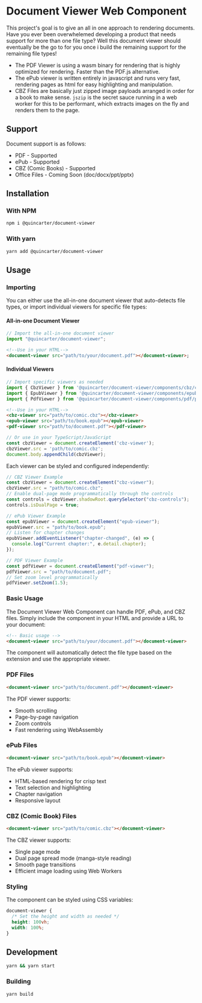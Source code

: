 # Document Viewer Web Component

This project's goal is to give an all in one approach to rendering documents. Have you ever been overwhelemed developing a product that needs support for more than one file type? Well this document viewer should eventually be the go to for you once i build the remaining support for the remaining file types!

- The PDF Viewer is using a wasm binary for rendering that is highly optimized for rendering. Faster than the PDF.js alternative.
- The ePub viewer is written entirely in javascript and runs very fast, rendering pages as html for easy highlighting and manipulation.
- CBZ Files are basically just zipped image payloads arranged in order for a book to make sense. `jszip` is the secret sauce running in a web worker for this to be performant, which extracts images on the fly and renders them to the page.

## Support

Document support is as follows:

- PDF - Supported
- ePub - Supported
- CBZ (Comic Books) - Supported
- Office Files - Coming Soon (doc/docx/ppt/pptx)

## Installation

### With NPM

```bash
npm i @quincarter/document-viewer
```

### With yarn

```bash
yarn add @quincarter/document-viewer
```

## Usage

### Importing

You can either use the all-in-one document viewer that auto-detects file types, or import individual viewers for specific file types:

#### All-in-one Document Viewer

```typescript
// Import the all-in-one document viewer
import "@quincarter/document-viewer";
```

```html
<!--Use in your HTML-->
<document-viewer src="path/to/your/document.pdf"></document-viewer>;
```

#### Individual Viewers

```typescript
// Import specific viewers as needed
import { CbzViewer } from '@quincarter/document-viewer/components/cbz/cbz-viewer';
import { EpubViewer } from '@quincarter/document-viewer/components/epub/epub-viewer';
import { PdfViewer } from '@quincarter/document-viewer/components/pdf/pdf-viewer';
```

```html
<!--Use in your HTML-->
<cbz-viewer src="path/to/comic.cbz"></cbz-viewer>
<epub-viewer src="path/to/book.epub"></epub-viewer>
<pdf-viewer src="path/to/document.pdf"></pdf-viewer>
```

```typescript
// Or use in your TypeScript/JavaScript
const cbzViewer = document.createElement('cbz-viewer');
cbzViewer.src = 'path/to/comic.cbz';
document.body.appendChild(cbzViewer);
```

Each viewer can be styled and configured independently:

```typescript
// CBZ Viewer Example
const cbzViewer = document.createElement("cbz-viewer");
cbzViewer.src = "path/to/comic.cbz";
// Enable dual-page mode programmatically through the controls
const controls = cbzViewer.shadowRoot.querySelector("cbz-controls");
controls.isDualPage = true;

// ePub Viewer Example
const epubViewer = document.createElement("epub-viewer");
epubViewer.src = "path/to/book.epub";
// Listen for chapter changes
epubViewer.addEventListener("chapter-changed", (e) => {
  console.log("Current chapter:", e.detail.chapter);
});

// PDF Viewer Example
const pdfViewer = document.createElement("pdf-viewer");
pdfViewer.src = "path/to/document.pdf";
// Set zoom level programmatically
pdfViewer.setZoom(1.5);
```

### Basic Usage

The Document Viewer Web Component can handle PDF, ePub, and CBZ files. Simply include the component in your HTML and provide a URL to your document:

```html
<!-- Basic usage -->
<document-viewer src="path/to/your/document.pdf"></document-viewer>
```

The component will automatically detect the file type based on the extension and use the appropriate viewer.

### PDF Files

```html
<document-viewer src="path/to/document.pdf"></document-viewer>
```

The PDF viewer supports:

- Smooth scrolling
- Page-by-page navigation
- Zoom controls
- Fast rendering using WebAssembly

### ePub Files

```html
<document-viewer src="path/to/book.epub"></document-viewer>
```

The ePub viewer supports:

- HTML-based rendering for crisp text
- Text selection and highlighting
- Chapter navigation
- Responsive layout

### CBZ (Comic Book) Files

```html
<document-viewer src="path/to/comic.cbz"></document-viewer>
```

The CBZ viewer supports:

- Single page mode
- Dual page spread mode (manga-style reading)
- Smooth page transitions
- Efficient image loading using Web Workers

### Styling

The component can be styled using CSS variables:

```css
document-viewer {
  /* Set the height and width as needed */
  height: 100vh;
  width: 100%;
}
```

## Development

```bash
yarn && yarn start
```

### Building

```bash
yarn build
```
